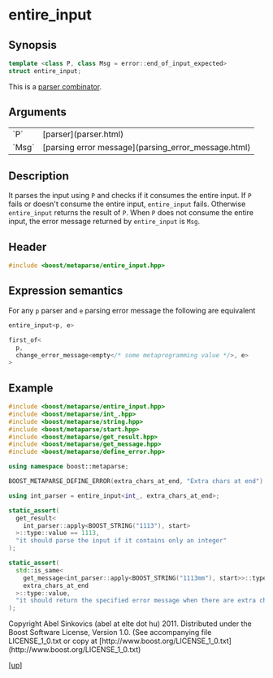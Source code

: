 # entire_input

## Synopsis

```cpp
template <class P, class Msg = error::end_of_input_expected>
struct entire_input;
```

This is a [parser combinator](parser_combinator.html).

## Arguments

<table cellpadding='0' cellspacing='0'>
  <tr>
    <td>`P`</td>
    <td>[parser](parser.html)</td>
  </tr>
  <tr>
    <td>`Msg`</td>
    <td>[parsing error message](parsing_error_message.html)</td>
  </tr>
</table>

## Description

It parses the input using `P` and checks if it consumes the entire input. If `P`
fails or doesn't consume the entire input, `entire_input` fails. Otherwise
`entire_input` returns the result of `P`. When `P` does not consume the entire
input, the error message returned by `entire_input` is `Msg`.

## Header

```cpp
#include <boost/metaparse/entire_input.hpp>
```

## Expression semantics

For any `p` parser and `e` parsing error message the following are equivalent

```cpp
entire_input<p, e>

first_of<
  p,
  change_error_message<empty</* some metaprogramming value */>, e>
>
```

## Example

```cpp
#include <boost/metaparse/entire_input.hpp>
#include <boost/metaparse/int_.hpp>
#include <boost/metaparse/string.hpp>
#include <boost/metaparse/start.hpp>
#include <boost/metaparse/get_result.hpp>
#include <boost/metaparse/get_message.hpp>
#include <boost/metaparse/define_error.hpp>

using namespace boost::metaparse;

BOOST_METAPARSE_DEFINE_ERROR(extra_chars_at_end, "Extra chars at end");

using int_parser = entire_input<int_, extra_chars_at_end>;

static_assert(
  get_result<
    int_parser::apply<BOOST_STRING("1113"), start>
  >::type::value == 1113,
  "it should parse the input if it contains only an integer"
);

static_assert(
  std::is_same<
    get_message<int_parser::apply<BOOST_STRING("1113mm"), start>>::type,
    extra_chars_at_end
  >::type::value,
  "it should return the specified error message when there are extra characters"
);
```

<p class="copyright">
Copyright Abel Sinkovics (abel at elte dot hu) 2011.
Distributed under the Boost Software License, Version 1.0.
(See accompanying file LICENSE_1_0.txt or copy at
[http://www.boost.org/LICENSE_1_0.txt](http://www.boost.org/LICENSE_1_0.txt)
</p>

[[up]](reference.html)

